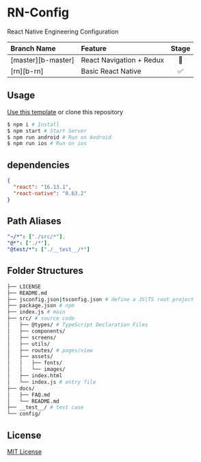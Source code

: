 # RN-Config

React Native Engineering Configuration

| Branch Name        | Feature                  |       Stage        |
| :----------------- | :----------------------- | :----------------: |
| [master][b-master] | React Navigation + Redux |   :construction:   |
| [rn][b-rn]         | Basic React Native       | :white_check_mark: |

## Usage

<a class="btn btn-sm btn-primary ml-2" href="https://github.com/EPCor/RN-Config/generate">Use this template</a> or clone this repository

```sh
$ npm i # Install
$ npm start # Start Server
$ npm run android # Run on Android
$ npm run ios # Run on ios
```

## dependencies

```json
{
  "react": "16.13.1",
  "react-native": "0.63.2"
}
```

## Path Aliases

```yml
"~/*": ["./src/*"],
"@*": ["./*"],
"@test/*": ["./__test__/*"]
```

## Folder Structures

```sh
├── LICENSE
├── README.md
├── jsconfig.json|tsconfig.json # define a JS|TS root project
├── package.json # npm
├── index.js # main
├── src/ # source code
│   ├── @types/ # TypeScript Declaration Files
│   ├── components/
│   ├── screens/
│   ├── utils/
│   ├── routes/ # pages/view
│   ├── assets/
│   │   ├── fonts/
│   │   └── images/
│   ├── index.html
│   └── index.js # entry file
├── docs/
│   ├── FAQ.md
│   └── README.md
├── __test__/ # test case
└── config/
```

## License

[MIT License](/LICENSE)

